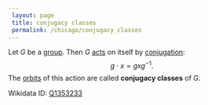 ```yaml
---
 layout: page
 title: conjugacy classes
 permalink: /chicago/conjugacy_classes
---
```


Let $G$ be a [group](https://mathgloss.github.io/MathGloss/group). Then $G$ [acts](https://mathgloss.github.io/MathGloss/group_action) on itself by [conjugation](https://mathgloss.github.io/MathGloss/inner_automorphism_of_a_group): $$g\cdot x = gxg^{-1}.$$ The [orbits](https://mathgloss.github.io/MathGloss/orbit) of this action are called **conjugacy classes** of $G$. 

Wikidata ID: [Q1353233](https://www.wikidata.org/wiki/Q1353233)